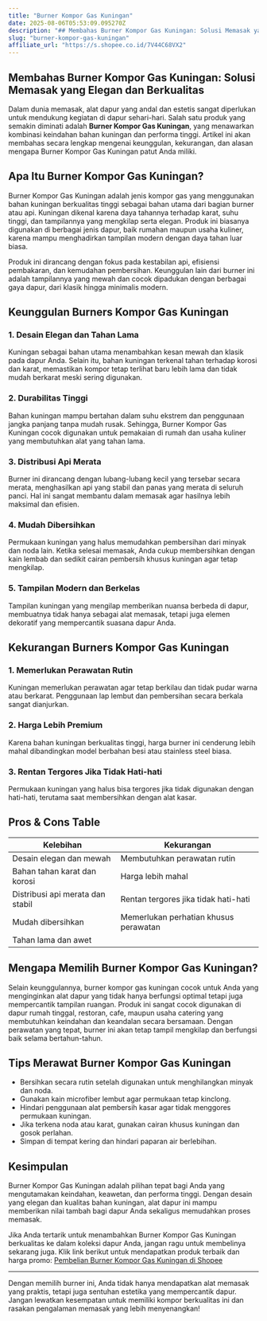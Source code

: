 ```yaml
---
title: "Burner Kompor Gas Kuningan"
date: 2025-08-06T05:53:09.095270Z
description: "## Membahas Burner Kompor Gas Kuningan: Solusi Memasak yang Elegan dan Berkualitas..."
slug: "burner-kompor-gas-kuningan"
affiliate_url: "https://s.shopee.co.id/7V44C68VX2"
---
```

## Membahas Burner Kompor Gas Kuningan: Solusi Memasak yang Elegan dan Berkualitas

Dalam dunia memasak, alat dapur yang andal dan estetis sangat diperlukan untuk mendukung kegiatan di dapur sehari-hari. Salah satu produk yang semakin diminati adalah **Burner Kompor Gas Kuningan**, yang menawarkan kombinasi keindahan bahan kuningan dan performa tinggi. Artikel ini akan membahas secara lengkap mengenai keunggulan, kekurangan, dan alasan mengapa Burner Kompor Gas Kuningan patut Anda miliki.

## Apa Itu Burner Kompor Gas Kuningan?

Burner Kompor Gas Kuningan adalah jenis kompor gas yang menggunakan bahan kuningan berkualitas tinggi sebagai bahan utama dari bagian burner atau api. Kuningan dikenal karena daya tahannya terhadap karat, suhu tinggi, dan tampilannya yang mengkilap serta elegan. Produk ini biasanya digunakan di berbagai jenis dapur, baik rumahan maupun usaha kuliner, karena mampu menghadirkan tampilan modern dengan daya tahan luar biasa.

Produk ini dirancang dengan fokus pada kestabilan api, efisiensi pembakaran, dan kemudahan pembersihan. Keunggulan lain dari burner ini adalah tampilannya yang mewah dan cocok dipadukan dengan berbagai gaya dapur, dari klasik hingga minimalis modern.

## Keunggulan Burners Kompor Gas Kuningan

### 1. Desain Elegan dan Tahan Lama

Kuningan sebagai bahan utama menambahkan kesan mewah dan klasik pada dapur Anda. Selain itu, bahan kuningan terkenal tahan terhadap korosi dan karat, memastikan kompor tetap terlihat baru lebih lama dan tidak mudah berkarat meski sering digunakan.

### 2. Durabilitas Tinggi

Bahan kuningan mampu bertahan dalam suhu ekstrem dan penggunaan jangka panjang tanpa mudah rusak. Sehingga, Burner Kompor Gas Kuningan cocok digunakan untuk pemakaian di rumah dan usaha kuliner yang membutuhkan alat yang tahan lama.

### 3. Distribusi Api Merata

Burner ini dirancang dengan lubang-lubang kecil yang tersebar secara merata, menghasilkan api yang stabil dan panas yang merata di seluruh panci. Hal ini sangat membantu dalam memasak agar hasilnya lebih maksimal dan efisien.

### 4. Mudah Dibersihkan

Permukaan kuningan yang halus memudahkan pembersihan dari minyak dan noda lain. Ketika selesai memasak, Anda cukup membersihkan dengan kain lembab dan sedikit cairan pembersih khusus kuningan agar tetap mengkilap.

### 5. Tampilan Modern dan Berkelas

Tampilan kuningan yang mengilap memberikan nuansa berbeda di dapur, membuatnya tidak hanya sebagai alat memasak, tetapi juga elemen dekoratif yang mempercantik suasana dapur Anda.

## Kekurangan Burners Kompor Gas Kuningan

### 1. Memerlukan Perawatan Rutin

Kuningan memerlukan perawatan agar tetap berkilau dan tidak pudar warna atau berkarat. Penggunaan lap lembut dan pembersihan secara berkala sangat dianjurkan.

### 2. Harga Lebih Premium

Karena bahan kuningan berkualitas tinggi, harga burner ini cenderung lebih mahal dibandingkan model berbahan besi atau stainless steel biasa.

### 3. Rentan Tergores Jika Tidak Hati-hati

Permukaan kuningan yang halus bisa tergores jika tidak digunakan dengan hati-hati, terutama saat membersihkan dengan alat kasar.

## Pros & Cons Table

| Kelebihan                                   | Kekurangan                                      |
|----------------------------------------------|------------------------------------------------|
| Desain elegan dan mewah                     | Membutuhkan perawatan rutin                  |
| Bahan tahan karat dan korosi                | Harga lebih mahal                          |
| Distribusi api merata dan stabil            | Rentan tergores jika tidak hati-hati      |
| Mudah dibersihkan                           | Memerlukan perhatian khusus perawatan     |
| Tahan lama dan awet                          |                                              |

## Mengapa Memilih Burner Kompor Gas Kuningan?

Selain keunggulannya, burner kompor gas kuningan cocok untuk Anda yang menginginkan alat dapur yang tidak hanya berfungsi optimal tetapi juga mempercantik tampilan ruangan. Produk ini sangat cocok digunakan di dapur rumah tinggal, restoran, cafe, maupun usaha catering yang membutuhkan keindahan dan keandalan secara bersamaan. Dengan perawatan yang tepat, burner ini akan tetap tampil mengkilap dan berfungsi baik selama bertahun-tahun.

## Tips Merawat Burner Kompor Gas Kuningan

- Bersihkan secara rutin setelah digunakan untuk menghilangkan minyak dan noda.
- Gunakan kain microfiber lembut agar permukaan tetap kinclong.
- Hindari penggunaan alat pembersih kasar agar tidak menggores permukaan kuningan.
- Jika terkena noda atau karat, gunakan cairan khusus kuningan dan gosok perlahan.
- Simpan di tempat kering dan hindari paparan air berlebihan.

## Kesimpulan

Burner Kompor Gas Kuningan adalah pilihan tepat bagi Anda yang mengutamakan keindahan, keawetan, dan performa tinggi. Dengan desain yang elegan dan kualitas bahan kuningan, alat dapur ini mampu memberikan nilai tambah bagi dapur Anda sekaligus memudahkan proses memasak.

Jika Anda tertarik untuk menambahkan Burner Kompor Gas Kuningan berkualitas ke dalam koleksi dapur Anda, jangan ragu untuk membelinya sekarang juga. Klik link berikut untuk mendapatkan produk terbaik dan harga promo: [Pembelian Burner Kompor Gas Kuningan di Shopee](https://s.shopee.co.id/7V44C68VX2)

---

 Dengan memilih burner ini, Anda tidak hanya mendapatkan alat memasak yang praktis, tetapi juga sentuhan estetika yang mempercantik dapur. Jangan lewatkan kesempatan untuk memiliki kompor berkualitas ini dan rasakan pengalaman memasak yang lebih menyenangkan!